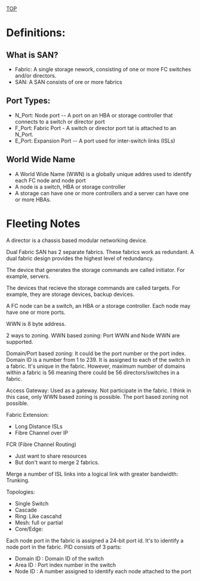 [TOP](./readme.md)
# Definitions:

## What is SAN?
- Fabric: A single storage nework, consisting of one or more FC switches and/or directors.
- SAN: A SAN consists of ore or more fabrics

## Port Types:
- N_Port: Node port -- A port on an HBA or storage controller that connects to a switch or director port
- F_Port: Fabric Port - A switch or director port tat is attached to an N_Port.
- E_Port: Expansion Port -- A port used for inter-switch links (ISLs)

## World Wide Name
- A World Wide Name (WWN) is a globally unique addres used to identify each FC node and node port
- A node is a switch, HBA or storage controller
- A storage can have one or more controllers and a server can have one or more HBAs.

# Fleeting Notes
A director is a chassis based modular networking device. 

Dual Fabric SAN has 2 separate fabrics. These fabrics work as redundant. A dual fabric design provides the highest level of redundancy.

The device that generates the storage commands are called initiator. For example, servers.

The devices that recieve the storage commands are called targets. For example, they are storage devices, backup devices.

A FC node can be a switch, an HBA or a storage controller. Each node may have one or more ports.

WWN is 8 byte address.

2 ways to zoning.
WWN based zoning: Port WWN and Node WWN are supported.

Domain/Port based zoning: It could be the port number or the port index.
Domain ID is a number from 1 to 239. It is assigned to each of the switch in a fabric. It's unique in the fabric. However, maximum number of domains within a fabric is 56 meaning there could be 56 directors/switches in a fabric.

Access Gateway: Used as a gateway. Not participate in the fabric. I think in this case, only WWN based zoning is possible. The port based zoning not possible.

Fabric Extension:
  - Long Distance ISLs
  - Fibre Channel over IP

FCR (Fibre Channel Routing)
 - Just want to share resources
 - But don't want to merge 2 fabrics.

Merge a number of ISL links into a logical link with greater bandwidth: Trunking.

Topologies:
  - Single Switch
  - Cascade
  - Ring: Like cascahd
  - Mesh: full or partial
  - Core/Edge:

Each node port in the fabric is assigned a 24-bit port id. It's to identify a node port in the fabric. PID consists of 3 parts:
  - Domain ID : Domain ID of the switch
  - Area ID   : Port index number in the switch
  - Node ID   : A number assigned to identify each node attached to the port



